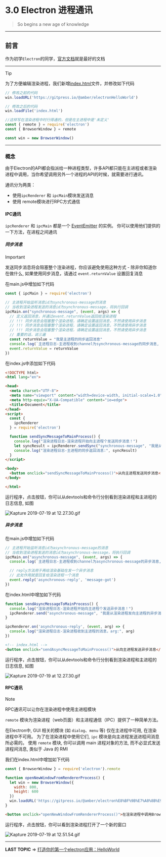 
# 3.0 Electron 进程通讯

> So begins a new age of knowledge


---

## 前言

   作为初学`Electron`的同学，[官方文档](https://Electronjs.org/)就是最好的文档

---

> [!Tip]
> 为了方便编辑渲染进程，我们新增[index.html](https://github.com/XieYuanCode/electron-demo/blob/master/communication/index.html)文件，并修改如下代码

```JavaScript
// 修改之前的代码
win.loadURL('https://gitpress.io/@amber/electronHelloWorld')

// 修改之后的代码
win.loadFile('index.html')
```
```javascript
//这样写在渲染进程中时行得通的，但是在主进程中是'未定义'
const { remote } = require('electron')
const { BrowserWindow } = remote

const win = new BrowserWindow()
```
    
---

### 概念

由于Electron的API都会指派给一种进程类型，许多API都只能在主进程或者渲染进程中调用，当你希望调用另外一个进程的API的时候，就需要进行通讯。

通讯分为两类：
* 使用`ipcRenderer` 和 `ipcMain`模块发送消息
* 使用 remote模块进行RPC方式通信

#### IPC通讯
`ipcRenderer` 和 `ipcMain` 都是一个 [EventEmitter](https://nodejs.org/api/events.html#events_class_eventemitter) 的实例。 你可以使用他们提供的一下方法，在进程之间通讯

##### 同步消息

> [!IMPORTANT]
> 发送同步消息将会阻塞整个渲染进程，你应该避免使用这种方式 - 除非你知道你在做什么, 如果使用同步消息，请通过 `event.returnValue` 设置回复消息

在main.js中增加如下代码

```javascript
const { ipcMain } = require('electron')

// 主进程开始监听消息id为synchronous-message的消息
// 当收到渲染进程发送的消息id为synchronous-message，将执行回调
ipcMain.on("synchronous-message", (event, args) => {
  // 定义返回消息，并通过event.returnValue返回给渲染进程
  // !!! 同步消息会阻塞整个渲染进程，请确定设置返回消息，不然请使用异步消息
  // !!! 同步消息会阻塞整个渲染进程，请确定设置返回消息，不然请使用异步消息
  // !!! 同步消息会阻塞整个渲染进程，请确定设置返回消息，不然请使用异步消息
  // 重要的话，说三遍
  const returnValue = "我是主进程的同步返回消息"
  console.log(`主进程日志-主进程收到channel为synchronous-message的同步消息, args: ${args}, 返回参数: ${returnValue}`)
  event.returnValue = returnValue
})
```

在index.js中添加如下代码
```html
<!DOCTYPE html>
<html lang="en">

<head>
  <meta charset="UTF-8">
  <meta name="viewport" content="width=device-width, initial-scale=1.0">
  <meta http-equiv="X-UA-Compatible" content="ie=edge">
  <title>Document</title>
</head>
<script>
  const {
    ipcRenderer
  } = require('electron')

  function sendSyncMessageToMainProcess() {
    console.log("渲染进程日志-渲染进程开始向主进程个发送同步消息！")
    let syncResult = ipcRenderer.sendSync("synchronous-message", "我是从渲染进程发向主进程的同步消息")
    console.log("渲染进程日志-主进程的同步返回消息:", syncResult)
  }
</script>

<body>
  <button onclick="sendSyncMessageToMainProcess()">从向主进程发送同步消息</button>
</body>

</html>
```
运行程序，点击按钮，你可以从devtools和命令行分别看到渲染进程和主进程的日志信息, 如图

![Kapture 2019-07-19 at 12.27.30.gif](https://i.loli.net/2019/07/19/5d3146e4483db40069.gif)

##### 异步消息

在main.js中增加如下代码

```javascript
// 主进程开始监听消息id为asynchronous-message的消息
// 当收到渲染进程发送的消息id为asynchronous-message，将执行回调
ipcMain.on("asynchronous-message", (event, args) => {
  console.log(`主进程日志-主进程收到channel为asynchronous-message的异步消息, args: ${args}`)

  // reply方法用于再给渲染基础在发一个异步消息
  // 此处作用就是回复给渲染进程一个消息
  event.reply('asynchronous-reply', 'message-got')
})
```

在index.html中增加如下代码
```javascript
function sendAsyncMessageToMainProcess() {
  console.log("渲染进程日志-渲染进程开始向主进程个发送异步消息！")
  ipcRenderer.send("asynchronous-message", "我是从渲染进程发向主进程的异步消息")
}

ipcRenderer.on('asynchronous-reply', (event, arg) => {
  console.log("渲染进程日志-渲染进程收到主进程的消息，arg:", arg)
})
```


```html
<!-- index.html -->
<button onclick="sendAsyncMessageToMainProcess()">从向主进程发送异步消息</button>
```

运行程序，点击按钮，你可以从devtools和命令行分别看到渲染进程和主进程的日志信息, 如图

![Kapture 2019-07-19 at 12.27.30.gif](https://i.loli.net/2019/07/19/5d314a48b6fd493111.gif)

#### RPC通讯

> [!NOTE]
> RPC通讯可以让你在渲染进程中使用主进程模块

`remote` 模块为渲染进程（web页面）和主进程通信（IPC）提供了一种简单方法。

在Electron中, GUI 相关的模块 (如 `dialog`、`menu` 等) 仅在主进程中可用, 在渲染进程中不可用。 为了在渲染进程中使用它们, `ipc` 模块是向主进程发送进程间消息所必需的。 使用 `remote` 模块, 你可以调用 main 进程对象的方法, 而不必显式发送进程间消息, 类似于 Java 的 RMI

我们在index.html中增加如下代码

```javascript
const { BrowserWindow } = require('electron').remote

function openNewWindowFromRendererProcess() {
  let win = new BrowserWindow({
    width: 800,
    height: 600
  })
  win.loadURL('https://gitpress.io/@amber/electron%E8%BF%9B%E7%A8%8B%E9%80%9A%E8%AE%AF')
}
```

```html
<button onclick="openNewWindowFromRendererProcess()">在渲染进程中调用BrowserWindow方法打开新窗口</button>
```

运行程序，点击按钮，你可以看到渲染进程打开了一个新的窗口

![Kapture 2019-07-19 at 12.51.54.gif](https://i.loli.net/2019/07/19/5d314c853c0d651861.gif)

---

**LAST TOPIC** => [打造你的第一个electron应用：HelloWorld](https://gitpress.io/@amber/electronHelloWorld)




